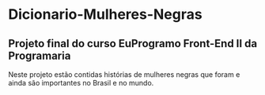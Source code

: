 # Dicionario-Mulheres-Negras
## Projeto final do curso EuProgramo Front-End II da Programaria

Neste projeto estão contidas histórias de mulheres negras que foram e ainda são importantes no Brasil e no mundo.

